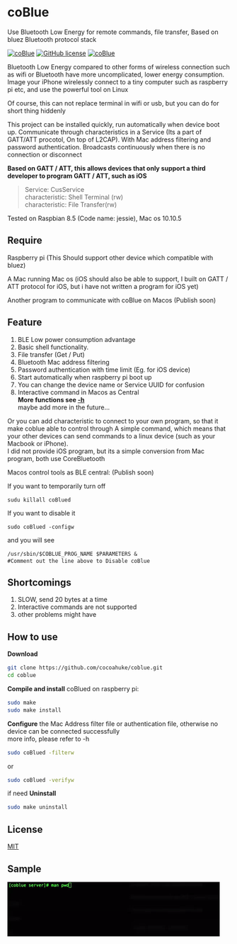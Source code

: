 # coBlue
Use Bluetooth Low Energy for remote commands, file transfer, Based on bluez Bluetooth protocol stack

[![coBlue](https://img.shields.io/badge/build-passing-blue.svg)]()
[![GitHub license](https://img.shields.io/badge/license-MIT-blue.svg)](https://github.com/cocoahuke/coBlue/blob/master/LICENSE)
[![coBlue](https://img.shields.io/badge/version-1.0-yellow.svg)]()

Bluetooth Low Energy compared to other forms of wireless connection such as wifi or Bluetooth have more uncomplicated, lower energy consumption. Image your iPhone wirelessly connect to a tiny computer such as raspberry pi etc, and use the powerful tool on Linux

Of course, this can not replace terminal in wifi or usb, but you can do for short thing hiddenly

This project can be installed quickly, run automatically when device boot up. Communicate through characteristics in a Service (Its a part of GATT/ATT procotol, On top of L2CAP). With Mac address filtering and password authentication.
Broadcasts continuously when there is no connection or disconnect

**Based on GATT / ATT, this allows devices that only support a third developer to program GATT / ATT, such as iOS**
>Service: CusService  
>characteristic: Shell Terminal (rw)  
>characteristic: File Transfer(rw)


Tested on Raspbian 8.5 (Code name: jessie), Mac os 10.10.5

## Require
Raspberry pi (This Should support other device which compatible with bluez)  

A Mac running Mac os (iOS should also be able to support, I built on GATT / ATT protocol for iOS, but i have not written a program for iOS yet)

Another program to communicate with coBlue on Macos (Publish soon)
## Feature

1. BLE Low power consumption advantage
2. Basic shell functionality.
3. File transfer (Get / Put)
4. Bluetooth Mac address filtering
5. Password authentication with time limit (Eg. for iOS device)
6. Start automatically when raspberry pi boot up
7. You can change the device name or Service UUID for confusion
8. Interactive command in Macos as Central  
**More functions see [-h](https://github.com/cocoahuke/coBlue/blob/master/README_help)**  
maybe add more in the future...


Or you can add characteristic to connect to your own program, so that it make coblue able to control through A simple command, which means that your other devices can send commands to a linux device (such as your Macbook or iPhone).  
I did not provide iOS program, but its a simple conversion from Mac program, both use CoreBluetooth  

Macos control tools as BLE central: (Publish soon)

If you want to temporarily turn off
```
sudu killall coBlued
```
If you want to disable it
```
sudo coBlued -configw
```
and you will see
```
/usr/sbin/$COBLUE_PROG_NAME $PARAMETERS &
#Comment out the line above to Disable coBlue
```
## Shortcomings

1. SLOW, send 20 bytes at a time
2. Interactive commands are not supported
3. other problems might have

## How to use

**Download**
```bash
git clone https://github.com/cocoahuke/coblue.git
cd coblue
```

**Compile and install** coBlued on raspberry pi:

```bash
sudo make
sudo make install
```
**Configure** the Mac Address filter file or authentication file, otherwise no device can be connected successfully  
more info, please refer to -h

```bash
sudo coBlued -filterw
```

or
```bash
sudo coBlued -verifyw
```
if need **Uninstall**
```bash
sudo make uninstall
```

## License
[MIT](https://github.com/cocoahuke/coBlue/blob/master/LICENSE)

## Sample
![sample](sample.gif)
